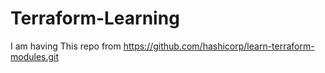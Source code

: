 # Terraform-Learning

 I am having This repo from https://github.com/hashicorp/learn-terraform-modules.git
